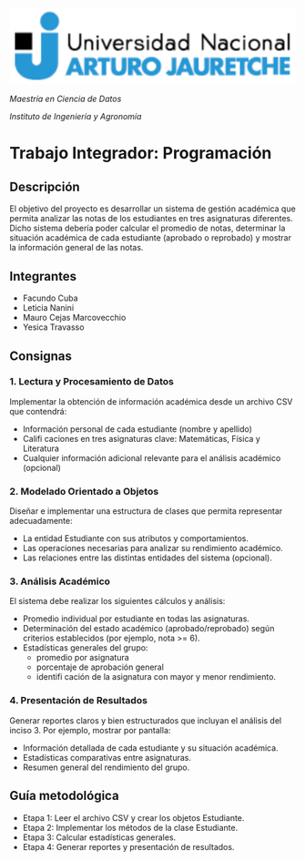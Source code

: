 ![](imagenes/unaj_logo.png)

*Maestría en Ciencia de Datos*

*Instituto de Ingeniería y Agronomía*

# Trabajo Integrador: Programación

## Descripción

El objetivo del proyecto es desarrollar un sistema de gestión académica que permita analizar las notas de los estudiantes en tres asignaturas diferentes. Dicho sistema debería poder calcular el promedio de notas, determinar la situación académica de cada estudiante (aprobado o reprobado) y mostrar la información general de las notas. 

## Integrantes

- Facundo Cuba
- Leticia Nanini
- Mauro Cejas Marcovecchio
- Yesica Travasso

## Consignas

### 1. Lectura y Procesamiento de Datos

Implementar la obtención de información académica desde un archivo CSV que contendrá:
- Información personal de cada estudiante (nombre y apellido)
- Califi caciones en tres asignaturas clave: Matemáticas, Física y Literatura
- Cualquier información adicional relevante para el análisis académico (opcional)

### 2. Modelado Orientado a Objetos

Diseñar e implementar una estructura de clases que permita representar adecuadamente:

- La entidad Estudiante con sus atributos y comportamientos.
- Las operaciones necesarias para analizar su rendimiento académico.
- Las relaciones entre las distintas entidades del sistema (opcional).

### 3. Análisis Académico

El sistema debe realizar los siguientes cálculos y análisis:
- Promedio individual por estudiante en todas las asignaturas.
- Determinación del estado académico (aprobado/reprobado) según criterios establecidos (por ejemplo, nota >= 6).
- Estadísticas generales del grupo:
    - promedio por asignatura
    - porcentaje de aprobación general
    - identifi cación de la asignatura con mayor y menor rendimiento.

### 4. Presentación de Resultados

Generar reportes claros y bien estructurados que incluyan el análisis del inciso 3. Por ejemplo, mostrar por pantalla:

- Información detallada de cada estudiante y su situación académica.
- Estadísticas comparativas entre asignaturas.
- Resumen general del rendimiento del grupo.

## Guía metodológica

- Etapa 1: Leer el archivo CSV y crear los objetos Estudiante.
- Etapa 2: Implementar los métodos de la clase Estudiante.
- Etapa 3: Calcular estadísticas generales.
- Etapa 4: Generar reportes y presentación de resultados.


